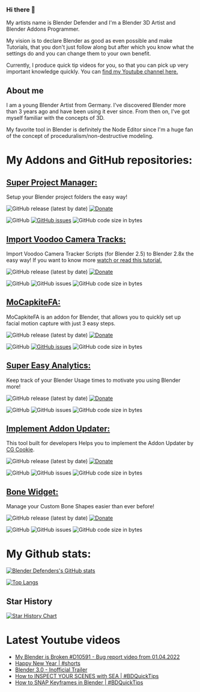 ### Hi there 👋

My artists name is Blender Defender and I'm a Blender 3D Artist and Blender Addons Programmer.

My vision is to declare Blender as good as even possible and make Tutorials, that you don't just follow along but after which you know what the settings do and you can change them to your own benefit.

Currently, I produce quick tip videos for you, so that you can pick up very important knowledge quickly. You can [find my Youtube channel here.](https://www.youtube.com/blenderdefender)

## About me

I am a young Blender Artist from Germany. I've discovered Blender more than 3 years ago and have been using it ever since. From then on, I've got myself familiar with the concepts of 3D.

My favorite tool in Blender is definitely the Node Editor since I'm a huge fan of the concept of proceduralism/non-destructive modeling.

<!-- ## Where do I see myself in 4 years?

In 4 years, when we're all living a regular life again, I want to have grown and established my YouTube channel and my free Addons. I also hope to have started living my vision with the help of the Blender Community.

From an artistic point of view, I desire to have worked on multiple projects. Private and small GIMP-Projects, as well as medium and bigger Blender-Projects.
From a programmer point of view, I want to have a good knowledge so I can program for [Blender.](https://www.blender.org/)
 -->

# My Addons and GitHub repositories:

<!--
## [Super Addon Manager:](https://github.com/BlenderDefender/central_addon_updater)
<!-- Addon Description goes here! -->
<!--
![GitHub release (latest by date)](https://img.shields.io/github/v/release/BlenderDefender/central_addon_updater?label=Version&style=for-the-badge)
[![Donate](https://img.shields.io/endpoint?url=https%3A%2F%2Fraw.githubusercontent.com%2FBlenderDefender%2FBlenderDefender%2Fshields_endpoint%2FSUPERADDONMANAGER.json)](TODO)

![GitHub](https://img.shields.io/github/license/BlenderDefender/central_addon_updater?color=green&style=for-the-badge)
[![GitHub issues](https://img.shields.io/github/issues/BlenderDefender/central_addon_updater?style=for-the-badge)](https://github.com/BlenderDefender/central_addon_updater/issues)
![GitHub code size in bytes](https://img.shields.io/github/languages/code-size/BlenderDefender/central_addon_updater?style=for-the-badge)
-->
<!-- GMOPS:START
## Brand new addon: Gizmodal Ops
My new addon Gizmodal Ops has just been released. You can get it on [Gumroad](https://gum.co/GizmodalOps) and [GitHub.](https://github.com/BlenderDefender/Gizmodal-Ops)
Gizmodal Ops seamlessly blends Gizmo and Modal operations to create a much more intuitive workflow.

Features:

- Reveals/Hides the gizmo during modal operations.
- Makes working in Blender much easier & more intuitive.
- Indispensable for teachers.
GMOPS:END -->
## [Super Project Manager:](https://github.com/BlenderDefender/blender_project_manager)

Setup your Blender project folders the easy way!

![GitHub release (latest by date)](https://img.shields.io/github/v/release/BlenderDefender/blender_project_starter?label=Version&style=for-the-badge)
[![Donate](https://img.shields.io/endpoint?url=https%3A%2F%2Fraw.githubusercontent.com%2FBlenderDefender%2FBlenderDefender%2Fshields_endpoint%2FSUPERPROJECTMANAGER.json)](https://blendermarket.com/products/superprojectmanager)

![GitHub](https://img.shields.io/github/license/BlenderDefender/blender_project_starter?color=green&style=for-the-badge)
[![GitHub issues](https://img.shields.io/github/issues/BlenderDefender/blender_project_starter?style=for-the-badge)](https://github.com/BlenderDefender/blender_pm/issues)
![GitHub code size in bytes](https://img.shields.io/github/languages/code-size/BlenderDefender/blender_project_starter?style=for-the-badge)

## [Import Voodoo Camera Tracks:](https://github.com/BlenderDefender/io_voodoo_tracks)

Import Voodoo Camera Tracker Scripts (for Blender 2.5) to Blender 2.8x the easy way!
If you want to know more [watch or read this tutorial.](https://defenderblender.artstation.com/pages/voodoo-tracker-is-outdated-but-heres-how-you-can-still-use-it-in-blender)

![GitHub release (latest by date)](https://img.shields.io/github/v/release/BlenderDefender/io_voodoo_tracks?label=Version&style=for-the-badge)
[![Donate](https://img.shields.io/endpoint?url=https%3A%2F%2Fraw.githubusercontent.com%2FBlenderDefender%2FBlenderDefender%2Fshields_endpoint%2FIOVOODOOTRACKS.json)](https://blendermarket.com/products/io-voodoo-tracks)

![GitHub](https://img.shields.io/github/license/BlenderDefender/io_voodoo_tracks?color=green&style=for-the-badge)
![GitHub issues](https://img.shields.io/github/issues/BlenderDefender/io_voodoo_tracks?style=for-the-badge)
![GitHub code size in bytes](https://img.shields.io/github/languages/code-size/BlenderDefender/io_voodoo_tracks?style=for-the-badge)

## [MoCapkiteFA:](https://github.com/BlenderDefender/MoCapkiteFA)

MoCapkiteFA is an addon for Blender, that allows you to quickly set up facial motion capture with just 3 easy steps.

![GitHub release (latest by date)](https://img.shields.io/github/v/release/BlenderDefender/MoCapkiteFA?label=Version&style=for-the-badge)
[![Donate](https://img.shields.io/endpoint?url=https%3A%2F%2Fraw.githubusercontent.com%2FBlenderDefender%2FBlenderDefender%2Fshields_endpoint%2FMOCAPKITEFA.json)](https://gum.co/MocapkiteFA?price=20&variant=Donator%20Version)

![GitHub](https://img.shields.io/github/license/BlenderDefender/MoCapkiteFA?color=green&style=for-the-badge)
[![GitHub issues](https://img.shields.io/github/issues/BlenderDefender/MoCapkiteFA?style=for-the-badge)](https://github.com/BlenderDefender/MoCapkiteFA/issues)
![GitHub code size in bytes](https://img.shields.io/github/languages/code-size/BlenderDefender/MoCapkiteFA?style=for-the-badge)

## [Super Easy Analytics:](https://github.com/BlenderDefender/SuperEasyAnalytics)

Keep track of your Blender Usage times to motivate you using Blender more!

![GitHub release (latest by date)](https://img.shields.io/github/v/release/BlenderDefender/SuperEasyAnalytics?label=Version&style=for-the-badge)
[![Donate](https://img.shields.io/endpoint?url=https%3A%2F%2Fraw.githubusercontent.com%2FBlenderDefender%2FBlenderDefender%2Fshields_endpoint%2FSUPEREASYANALYTICS.json)](https://blendermarket.com/products/blender-analytics)

![GitHub](https://img.shields.io/github/license/BlenderDefender/SuperEasyAnalytics?color=green&style=for-the-badge)
![GitHub issues](https://img.shields.io/github/issues/BlenderDefender/SuperEasyAnalytics?style=for-the-badge)
![GitHub code size in bytes](https://img.shields.io/github/languages/code-size/BlenderDefender/SuperEasyAnalytics?style=for-the-badge)

## [Implement Addon Updater:](https://github.com/BlenderDefender/implement_addon_updater)

This tool built for developers Helps you to implement the Addon Updater by [CG Cookie](https://github.com/CGCookie/blender-addon-updater).

![GitHub release (latest by date)](https://img.shields.io/github/v/release/BlenderDefender/implement_addon_updater?label=Version&style=for-the-badge)
[![Donate](https://img.shields.io/endpoint?url=https%3A%2F%2Fraw.githubusercontent.com%2FBlenderDefender%2FBlenderDefender%2Fshields_endpoint%2FIMPLEMENTADDONUPDATER.json)](https://gum.co/ImplementAddonUpdater?price=20&&variant=Donator%20Version)

![GitHub](https://img.shields.io/github/license/BlenderDefender/implement_addon_updater?color=green&style=for-the-badge)
![GitHub issues](https://img.shields.io/github/issues/BlenderDefender/implement_addon_updater?style=for-the-badge)
![GitHub code size in bytes](https://img.shields.io/github/languages/code-size/BlenderDefender/implement_addon_updater?style=for-the-badge)

## [Bone Widget:](https://github.com/BlenderDefender/boneWidget)

Manage your Custom Bone Shapes easier than ever before!

![GitHub release (latest by date)](https://img.shields.io/github/v/release/BlenderDefender/boneWidget?label=Version&style=for-the-badge)
[![Donate](https://img.shields.io/endpoint?url=https%3A%2F%2Fraw.githubusercontent.com%2FBlenderDefender%2FBlenderDefender%2Fshields_endpoint%2FBONEWIDGET.json)](https://gum.co/boneWidget?price=15)

![GitHub](https://img.shields.io/github/license/BlenderDefender/boneWidget?color=green&style=for-the-badge)
![GitHub issues](https://img.shields.io/github/issues/BlenderDefender/boneWidget?style=for-the-badge)
![GitHub code size in bytes](https://img.shields.io/github/languages/code-size/BlenderDefender/boneWidget?style=for-the-badge)


# My Github stats:
[![Blender Defenders's GitHub stats](https://github-readme-stats.vercel.app/api?username=BlenderDefender&count_private=true&show_icons=true)](https://github.com/BlenderDefender/SuperProjectManager)

[![Top Langs](https://github-readme-stats.vercel.app/api/top-langs/?username=BlenderDefender&layout=compact)](https://github.com/BlenderDefender/SuperEasyAnalytics)

## Star History

[![Star History Chart](https://api.star-history.com/svg?repos=BlenderDefender/SuperProjectManager,BlenderDefender/SuperEasyAnalytics,BlenderDefender/io_voodoo_tracks,BlenderDefender/MoCapkiteFA&type=Date)](https://star-history.com/#BlenderDefender/SuperProjectManager&BlenderDefender/SuperEasyAnalytics&BlenderDefender/io_voodoo_tracks&BlenderDefender/MoCapkiteFA&Date)



# Latest Youtube videos
<!-- YOUTUBE:START -->
- [My Blender is Broken #D10591 - Bug report video from 01.04.2022](https://www.youtube.com/watch?v=VRONMyeV7p8)
- [Happy New Year | #shorts](https://www.youtube.com/watch?v=UNLxrUbI_a8)
- [Blender 3.0 - Inofficial Trailer](https://www.youtube.com/watch?v=yh-RbW8dY-M)
- [How to INSPECT YOUR SCENES with SEA | #BDQuickTips](https://www.youtube.com/watch?v=k3-mYycQDzw)
- [How to SNAP Keyframes in Blender | #BDQuickTips](https://www.youtube.com/watch?v=jCcoZ4QTvUs)
<!-- YOUTUBE:END -->
<!--
## [Procedural Nodes:](https://github.com/BlenderDefender/ProceduralNodes)
Download the addon to access four cool Procedural Materials with one click:

![GitHub release (latest by date)](https://img.shields.io/github/v/release/BlenderDefender/ProceduralNodes?label=Version&style=for-the-badge)
![Donate](https://img.shields.io/endpoint?url=https%3A%2F%2Fraw.githubusercontent.com%2FBlenderDefender%2FBlenderDefender%2Fshields_endpoint%2FPROCEDURALNODES.json)

![GitHub](https://img.shields.io/github/license/BlenderDefender/ProceduralNodes?color=green&style=for-the-badge)
![GitHub issues](https://img.shields.io/github/issues/BlenderDefender/ProceduralNodes?style=for-the-badge)
![GitHub code size in bytes](https://img.shields.io/github/languages/code-size/BlenderDefender/ProceduralNodes?style=for-the-badge)


**BlenderDefender/BlenderDefender** is a ✨ _special_ ✨ repository because its `README.md` (this file) appears on your GitHub profile.

Here are some ideas to get you started:

- 🔭 I’m currently working on ...
- 🌱 I’m currently learning ...
- 👯 I’m looking to collaborate on ...
- 🤔 I’m looking for help with ...
- 💬 Ask me about ...
- 📫 How to reach me: ...
- 😄 Pronouns: ...
- ⚡ Fun fact: ...
-->
